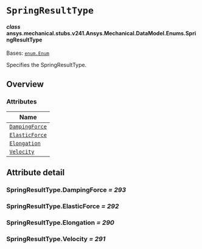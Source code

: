 # `SpringResultType`

<a id="ansys.mechanical.stubs.v241.Ansys.Mechanical.DataModel.Enums.SpringResultType"></a>

#### *class* ansys.mechanical.stubs.v241.Ansys.Mechanical.DataModel.Enums.SpringResultType

Bases: [`enum.Enum`](https://docs.python.org/3/library/enum.html#enum.Enum)

Specifies the SpringResultType.

<!-- !! processed by numpydoc !! -->

<a id="overview"></a>

## Overview

### Attributes

| Name |
| ---------------------------------------------------- |
| [`DampingForce`](#SpringResultType.DampingForce) |
| [`ElasticForce`](#SpringResultType.ElasticForce) |
| [`Elongation`](#SpringResultType.Elongation) |
| [`Velocity`](#SpringResultType.Velocity) |

<a id="attribute-detail"></a>

## Attribute detail

<a id="SpringResultType.DampingForce"></a>

### SpringResultType.DampingForce *= 293*

<a id="SpringResultType.ElasticForce"></a>

### SpringResultType.ElasticForce *= 292*

<a id="SpringResultType.Elongation"></a>

### SpringResultType.Elongation *= 290*

<a id="SpringResultType.Velocity"></a>

### SpringResultType.Velocity *= 291*


